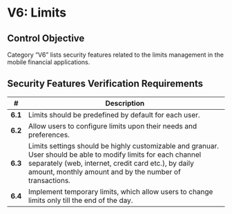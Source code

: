 # V6: Limits

## Control Objective

Category “V6” lists security features related to the limits management in the mobile financial applications.

## Security Features Verification Requirements

| # | Description |
| --- | --- |
| **6.1** | Limits should be predefined by default for each user. | 
| **6.2** | Allow users to configure limits upon their needs and preferences. | 
| **6.3** | Limits settings should be highly customizable and granuar. User should be able to modify limits for each channel separately (web, internet, credit card etc.), by daily amount, monthly amount and by the number of transactions. |
| **6.4** | Implement temporary limits, which allow users to change limits only till the end of the day. |